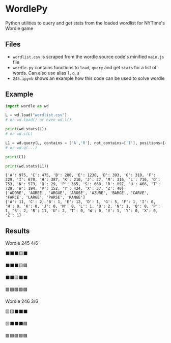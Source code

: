 # WordlePy

Python utilities to query and get stats from the loaded wordlist for NYTime's Wordle game

## Files

* `wordlist.csv` is scraped from the wordle source code's minified `main.js` file
* `wordle.py` contains functions to `load`, `query` and get `stats` for a list of words. Can also use alias `l`, `q`, `s`
* `245.ipynb` shows an example how this code can be used to solve wordle

## Example

```python
import wordle as wd

L = wd.load("wordlist.csv") 
# or wd.load() or even wd.l()

print(wd.stats(L)) 
# or wd.s(L)

L1 = wd.query(L, contains = ['A','R'], not_contains=['I'], positions={4:'E'}, not_positions={2:'A'})
# or wd.q(...) 

print(L1)

print(wd.stats(L1))
```
```
{'A': 975, 'C': 475, 'B': 280, 'E': 1230, 'D': 393, 'G': 310, 'F': 229, 'I': 670, 'H': 387, 'K': 210, 'J': 27, 'M': 316, 'L': 716, 'O': 753, 'N': 573, 'Q': 29, 'P': 365, 'S': 668, 'R': 897, 'U': 466, 'T': 729, 'W': 194, 'V': 152, 'Y': 424, 'X': 37, 'Z': 40}
['ADORE', 'AGREE', 'ARGUE', 'AROSE', 'AZURE', 'BARGE', 'CARVE', 'FARCE', 'LARGE', 'PARSE', 'RANGE']
{'A': 11, 'C': 2, 'B': 1, 'E': 12, 'D': 1, 'G': 5, 'F': 1, 'I': 0, 'H': 0, 'K': 0, 'J': 0, 'M': 0, 'L': 1, 'O': 2, 'N': 1, 'Q': 0, 'P': 1, 'S': 2, 'R': 11, 'U': 2, 'T': 0, 'W': 0, 'V': 1, 'Y': 0, 'X': 0, 'Z': 1}
```

## Results

Wordle 245 4/6

⬛⬛⬛🟨⬛

⬛⬛⬛🟨🟩

⬛⬛🟨⬛⬛

🟩🟩🟩🟩🟩

Wordle 246 3/6

🟨🟨⬛⬛⬛

🟨⬛⬛⬛🟩

🟩🟩🟩🟩🟩

